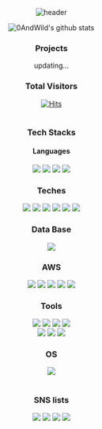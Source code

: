 <div align="center">

<!--
Title!![header](https://capsule-render.vercel.app/api?type=waving&color=auto&height=300&section=header&text=Hi%20there%20👋&fontAlignY=45&fontAlign=75&desc=0AndWild%20Gunyoung's%20Git%20Hub%20Profile&descAlign=77&descAlignY=58&animation=fadeIn)
// SpaceBar : %20
더 많은 정보는 여기서 : https://github.com/kyechan99/capsule-render
-->

![header](https://capsule-render.vercel.app/api?type=waving&color=auto&height=300&section=header&text=Hello%20👋&fontAlignY=45&fontAlign=75&desc=0AndWild%20Gunyoung's%20Git%20Hub%20Profile&descAlign=77&descAlignY=58&animation=fadeIn)


<!--
status 넣는거 ![닉네임's github stats](https://github-readme-stats.vercel.app/api?username=0AndWild&show_icons=true&theme=테마)
더 많은 정보는 여기서 : https://github.com/anuraghazra/github-readme-stats
-->

![0AndWild's github stats](https://github-readme-stats.vercel.app/api?username=0AndWild&show_icons=true&theme=react)

### Projects
updating...

<!--
Total visitors?!
더 많은 정보는 여기서 : https://hits.seeyoufarm.com/
// 저기서 그냥 링크 만드는게 더 편함
-->

### Total Visitors 
[![Hits](https://hits.seeyoufarm.com/api/count/incr/badge.svg?url=https%3A%2F%2Fgithub.com%2F0AndWild&count_bg=%231CC4B3&title_bg=%233C4341&icon=riotgames.svg&icon_color=%23E7E7E7&title=hits&edge_flat=false)](https://hits.seeyoufarm.com)

#

<!--
Badges and Icons
<img src="https://img.shields.io/badge/스택이름-색코드(#제외)?style=for-the-badge&logo=스택이름(공백허용안됨)&logoColor=white">
// icons : https://simpleicons.org/
-->

### Tech Stacks
#### Languages
<img src="https://img.shields.io/badge/java-c01818?style=for-the-badge&logo=coffeescript&logoColor=white"> <img src="https://img.shields.io/badge/html5-E34F26?style=for-the-badge&logo=html5&logoColor=white"> <img src="https://img.shields.io/badge/css3-1572B6?style=for-the-badge&logo=css3&logoColor=black"> <img src="https://img.shields.io/badge/JavaScript-F7DF1E?style=for-the-badge&logo=javascript&logoColor=black">
 
### Teches
<img src="https://img.shields.io/badge/spring boot-6DB33f?style=for-the-badge&logo=springboot&logoColor=white"> 
<img src="https://img.shields.io/badge/spring security-6db33f?style=for-the-badge&logo=springsecurity&logoColor=white"> 
<img src="https://img.shields.io/badge/JWT-000000?style=for-the-badge&logo=jsonwebtokens&logoColor=white"> 
<img src="https://img.shields.io/badge/hibernate-59666c?style=for-the-badge&logo=hibernate&logoColor=white"> 
<!--img src="https://img.shields.io/badge/WebSocket-010101?style=for-the-badge&logo=socket.io&logoColor=white"--> 
<!--img src="https://img.shields.io/badge/STOMP-red?style=for-the-badge&logo=&logoColor=white"--> 
<img src="https://img.shields.io/badge/github actions-2088ff?style=for-the-badge&logo=githubactions&logoColor=white"> 
<!--img src="https://img.shields.io/badge/nginx-009639?style=for-the-badge&logo=nginx&logoColor=white"> 
<img src="https://img.shields.io/badge/gradle-02303A?style=for-the-badge&logo=gradle&logoColor=white"--> 
<img src="https://img.shields.io/badge/SSL-721412?style=for-the-badge&logo=openssl&logoColor=white">

### Data Base
<img src="https://img.shields.io/badge/mysql-4479a1?style=for-the-badge&logo=mysql&logoColor=white"> 
<!--img src="https://img.shields.io/badge/redis-dc382d?style=for-the-badge&logo=redis&logoColor=white"-->

### AWS
<img src="https://img.shields.io/badge/Amazon s3-569a31?style=for-the-badge&logo=amazons3&logoColor=white"> 
<img src="https://img.shields.io/badge/Amazon ec2-ff9900?style=for-the-badge&logo=amazonec2&logoColor=white"> 
<img src="https://img.shields.io/badge/Codedeploy-00485B?style=for-the-badge&logo=keepassxc&logoColor=white"> 
<img src="https://img.shields.io/badge/amazon rds-527fff?style=for-the-badge&logo=amazonrds&logoColor=white"> 
<img src="https://img.shields.io/badge/Route53-4053d6?style=for-the-badge&logo=amazonaws&logoColor=white">

### Tools
<img src="https://img.shields.io/badge/inteliJ IDEA-000000?style=for-the-badge&logo=intelijidea&logoColor=white"> 
<img src="https://img.shields.io/badge/pycharm-000000?style=for-the-badge&logo=pycharm&logoColor=white"> 
<img src="https://img.shields.io/badge/visual studio-5c2d91?style=for-the-badge&logo=visualstudio&logoColor=white"> 
<img src="https://img.shields.io/badge/vs code-007ACC?style=for-the-badge&logo=visualstudiocode&logoColor=white"> <br/> <img src="https://img.shields.io/badge/notion-000000?style=for-the-badge&logo=notion&logoColor=white"> 
<img src="https://img.shields.io/badge/git-f05032?style=for-the-badge&logo=git&logoColor=white"> 
<img src="https://img.shields.io/badge/github-181717?style=for-the-badge&logo=github&logoColor=white">

### OS
<img src="https://img.shields.io/badge/ubuntu-e95420?style=for-the-badge&logo=ubuntu&logoColor=white"> 

#

### SNS lists
<a href="https://www.instagram.com/naneunya_gun0/"><img src="https://img.shields.io/badge/instagram-E4405F?style=for-the-badge&logo=instagram&logoColor=white"></a> <a href="https://velog.io/@0andwild"><img src="https://img.shields.io/badge/Tech BLOG-03c75a?style=for-the-badge&logo=Velog&logoColor=white"></a> <a href="https://0andwild.tistory.com/"><img src="https://img.shields.io/badge/Tech BLOG-000000?style=for-the-badge&logo=Tistroy&logoColor=white"></a> <a  href="mailto:parkky3563@gmail.com"><img src="https://img.shields.io/badge/MAIL-ea4335?style=for-the-badge&logo=gmail&logoColor=white"></a>

</center>


